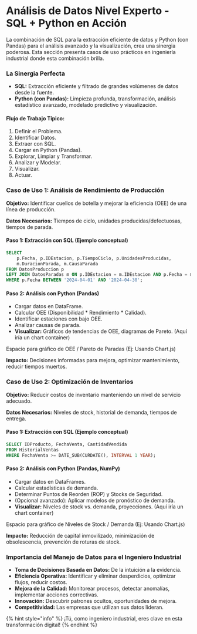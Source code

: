 # Análisis de Datos Nivel Experto - SQL + Python en Acción

La combinación de SQL para la extracción eficiente de datos y Python (con Pandas) para el análisis avanzado y la visualización, crea una sinergia poderosa. Esta sección presenta casos de uso prácticos en ingeniería industrial donde esta combinación brilla.

### La Sinergia Perfecta

* **SQL:** Extracción eficiente y filtrado de grandes volúmenes de datos desde la fuente.
* **Python (con Pandas):** Limpieza profunda, transformación, análisis estadístico avanzado, modelado predictivo y visualización.

#### Flujo de Trabajo Típico:

1. Definir el Problema.
2. Identificar Datos.
3. Extraer con SQL.
4. Cargar en Python (Pandas).
5. Explorar, Limpiar y Transformar.
6. Analizar y Modelar.
7. Visualizar.
8. Actuar.

### Caso de Uso 1: Análisis de Rendimiento de Producción

**Objetivo:** Identificar cuellos de botella y mejorar la eficiencia (OEE) de una línea de producción.

**Datos Necesarios:** Tiempos de ciclo, unidades producidas/defectuosas, tiempos de parada.

#### Paso 1: Extracción con SQL (Ejemplo conceptual)

```sql
SELECT 
    p.Fecha, p.IDEstacion, p.TiempoCiclo, p.UnidadesProducidas,
    m.DuracionParada, m.CausaParada
FROM DatosProduccion p
LEFT JOIN DatosParadas m ON p.IDEstacion = m.IDEstacion AND p.Fecha = m.Fecha
WHERE p.Fecha BETWEEN '2024-04-01' AND '2024-04-30';
```

#### Paso 2: Análisis con Python (Pandas)

* Cargar datos en DataFrame.
* Calcular OEE (Disponibilidad \* Rendimiento \* Calidad).
* Identificar estaciones con bajo OEE.
* Analizar causas de parada.
* **Visualizar:** Gráficos de tendencias de OEE, diagramas de Pareto. (Aquí iría un chart container)

Espacio para gráfico de OEE / Pareto de Paradas (Ej: Usando Chart.js)

**Impacto:** Decisiones informadas para mejora, optimizar mantenimiento, reducir tiempos muertos.

### Caso de Uso 2: Optimización de Inventarios

**Objetivo:** Reducir costos de inventario manteniendo un nivel de servicio adecuado.

**Datos Necesarios:** Niveles de stock, historial de demanda, tiempos de entrega.

#### Paso 1: Extracción con SQL (Ejemplo conceptual)

```sql
SELECT IDProducto, FechaVenta, CantidadVendida
FROM HistorialVentas
WHERE FechaVenta >= DATE_SUB(CURDATE(), INTERVAL 1 YEAR);
```

#### Paso 2: Análisis con Python (Pandas, NumPy)

* Cargar datos en DataFrames.
* Calcular estadísticas de demanda.
* Determinar Puntos de Reorden (ROP) y Stocks de Seguridad.
* (Opcional avanzado): Aplicar modelos de pronóstico de demanda.
* **Visualizar:** Niveles de stock vs. demanda, proyecciones. (Aquí iría un chart container)

Espacio para gráfico de Niveles de Stock / Demanda (Ej: Usando Chart.js)

**Impacto:** Reducción de capital inmovilizado, minimización de obsolescencia, prevención de roturas de stock.

### Importancia del Manejo de Datos para el Ingeniero Industrial

* **Toma de Decisiones Basada en Datos:** De la intuición a la evidencia.
* **Eficiencia Operativa:** Identificar y eliminar desperdicios, optimizar flujos, reducir costos.
* **Mejora de la Calidad:** Monitorear procesos, detectar anomalías, implementar acciones correctivas.
* **Innovación:** Descubrir patrones ocultos, oportunidades de mejora.
* **Competitividad:** Las empresas que utilizan sus datos lideran.

{% hint style="info" %}
¡Tú, como ingeniero industrial, eres clave en esta transformación digital!
{% endhint %}
